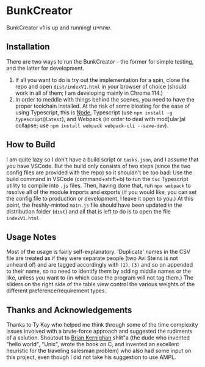BunkCreator
===================

BunkCreator v1 is up and running! שהחיינו.

## Installation
There are two ways to run the BunkCreator - the former for simple testing, and the latter for development. 
1. If all you want to do is try out the implementation for a spin, clone the repo and open `dist/indexV1.html` in your browser of choice (should work in all of them; I am developing mainly in Chrome 114.)
2. In order to meddle with things behind the scenes, you need to have the proper toolchain installed. At the risk of some bloating for the ease of using Typescript, this is [Node](https://nodejs.org/en/download), Typescript (use `npm install -g typescript@latest`), and Webpack (in order to deal with mod[ular]al collapse; use `npm install webpack webpack-cli --save-dev`).
## How to Build
I am quite lazy so I don't have a build script or `tasks.json`, and I assume that you have VSCode. But the build only consists of two steps (since the two config files are provided with the repo) so it shouldn't be too bad: Use the build command in VSCode (command+shift+b) to run the `tsc` Typescript utility to compile into `.js` files. Then, having done that, run `npx webpack` to resolve all of the module imports and exports (if you would like, you can set the config file to production or development, I leave it open to you.) At this point, the freshly-minted `main.js` file should have been updated in the distribution folder (`dist`) and all that is left to do is to open the file `indexV1.html`.
## Usage Notes
Most of the usage is fairly self-explanatory. 'Duplicate' names in the CSV file are treated as if they were separate people (two Avi Steins is not unheard of) and are tagged accordingly with `(2)`, `(3)` and so on appended to their name, so no need to identify them by adding middle names or the like, unless you want to (in which case the program will not tag them.) The sliders on the right side of the table view control the various weights of the different preference/requirement types.
## Thanks and Acknowledgements
Thanks to Ty Kay who helped me think through some of the time complexity issues involved with a brute-force approach and suggested the rudiments of a solution. Shoutout to [Brian Kernighan](https://en.wikipedia.org/wiki/Brian_Kernighan) shlit"a (the dude who invented "hello world", "Unix", wrote the book on C, and invented an excellent heuristic for the traveling salesman problem) who also had some input on this project, even though I did not take his suggestion to use AMPL.